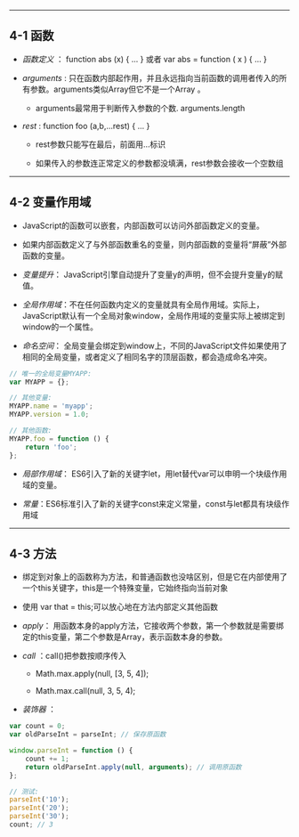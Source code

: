 
---

## 4-1 **函数** 

- *函数定义* ： function abs (x) { ... } 或者 var abs = function ( x ) { ... }


- *arguments* : 只在函数内部起作用，并且永远指向当前函数的调用者传入的所有参数。arguments类似Array但它不是一个Array 。

    -  arguments最常用于判断传入参数的个数. arguments.length 


- *rest* : function foo (a,b,...rest) { ... } 

    - rest参数只能写在最后，前面用...标识

    - 如果传入的参数连正常定义的参数都没填满，rest参数会接收一个空数组 

---

## 4-2 **变量作用域**

- JavaScript的函数可以嵌套，内部函数可以访问外部函数定义的变量。

- 如果内部函数定义了与外部函数重名的变量，则内部函数的变量将“屏蔽”外部函数的变量。

- *变量提升*： JavaScript引擎自动提升了变量y的声明，但不会提升变量y的赋值。

- *全局作用域*：不在任何函数内定义的变量就具有全局作用域。实际上，JavaScript默认有一个全局对象window，全局作用域的变量实际上被绑定到window的一个属性。

- *命名空间*： 全局变量会绑定到window上，不同的JavaScript文件如果使用了相同的全局变量，或者定义了相同名字的顶层函数，都会造成命名冲突。

``` javascript
// 唯一的全局变量MYAPP:
var MYAPP = {};

// 其他变量:
MYAPP.name = 'myapp';
MYAPP.version = 1.0;

// 其他函数:
MYAPP.foo = function () {
    return 'foo';
};

```

- *局部作用域*： ES6引入了新的关键字let，用let替代var可以申明一个块级作用域的变量。

- *常量*：ES6标准引入了新的关键字const来定义常量，const与let都具有块级作用域


---

## 4-3 **方法**

- 绑定到对象上的函数称为方法，和普通函数也没啥区别，但是它在内部使用了一个this关键字，this是一个特殊变量，它始终指向当前对象

- 使用 var that = this;可以放心地在方法内部定义其他函数

- *apply*： 用函数本身的apply方法，它接收两个参数，第一个参数就是需要绑定的this变量，第二个参数是Array，表示函数本身的参数。

- *call* ：call()把参数按顺序传入

    - Math.max.apply(null, [3, 5, 4]);

    - Math.max.call(null, 3, 5, 4);


- *装饰器* ：

``` javascript
var count = 0;
var oldParseInt = parseInt; // 保存原函数

window.parseInt = function () {
    count += 1;
    return oldParseInt.apply(null, arguments); // 调用原函数
};

// 测试:
parseInt('10');
parseInt('20');
parseInt('30');
count; // 3
```